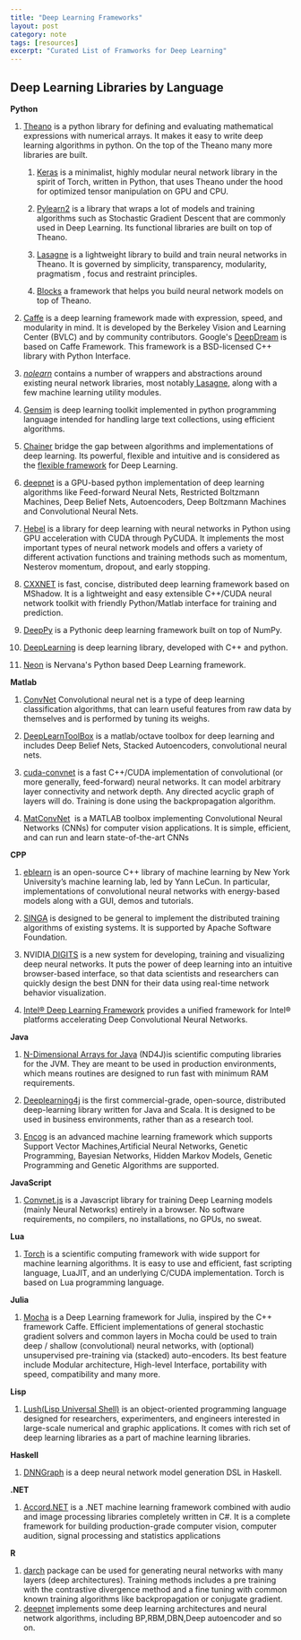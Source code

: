 ```yaml
---
title: "Deep Learning Frameworks"
layout: post
category: note
tags: [resources]
excerpt: "Curated List of Framworks for Deep Learning"
---
```



## Deep Learning Libraries by Language

<div class="entry-content">
	      <p dir="ltr"><strong>Python</strong></p><ol><li dir="ltr"><p dir="ltr"><a href="http://deeplearning.net/software/theano">Theano</a> is a python library for defining and evaluating mathematical expressions with numerical arrays. It makes it easy to write deep learning algorithms in python. On the top of the Theano many more libraries are built.</p><ol><li dir="ltr"><p dir="ltr"><a href="http://keras.io/">Keras</a> is a minimalist, highly modular neural network library in the spirit of Torch, written in Python, that uses Theano under the hood for optimized tensor manipulation on GPU and CPU.</p></li><li dir="ltr"><p dir="ltr"><a href="http://deeplearning.net/software/pylearn2/">Pylearn2</a> is a library that wraps a lot of models and training algorithms such as Stochastic Gradient Descent that are commonly used in Deep Learning. Its functional libraries are built on top of Theano. </p></li><li dir="ltr"><p dir="ltr"><a href="https://github.com/Lasagne/Lasagne">Lasagne</a> is a lightweight library to build and train neural networks in Theano. It is governed by simplicity, transparency, modularity, pragmatism , focus and restraint principles.</p></li><li dir="ltr"><p dir="ltr"><a href="https://github.com/mila-udem/blocks">Blocks</a> a framework that helps you build neural network models on top of Theano.</p></li></ol></li><li dir="ltr"><p dir="ltr"><a href="http://caffe.berkeleyvision.org/">Caffe</a> is a deep learning framework made with expression, speed, and modularity in mind. It is developed by the Berkeley Vision and Learning Center (BVLC) and by community contributors. Google's <a href="http://venturebeat.com/2015/07/01/google-open-sources-its-software-for-making-trippy-images-with-deep-learning/">DeepDream</a> is based on Caffe Framework. This framework is a BSD-licensed C++ library with Python Interface.</p></li><li dir="ltr"><p dir="ltr"><a href="https://github.com/dnouri/nolearn"><em>nolearn</em></a> contains a number of wrappers and abstractions around existing neural network libraries, most notably<a href="http://lasagne.readthedocs.org/"> Lasagne</a>, along with a few machine learning utility modules.</p></li><li dir="ltr"><p dir="ltr"><a href="http://radimrehurek.com/gensim/">Gensim</a> is deep learning toolkit implemented in python programming language intended for handling large text collections, using efficient algorithms.</p></li><li dir="ltr"><p dir="ltr"><a href="http://chainer.org/">Chainer</a> bridge the gap between algorithms and implementations of deep learning. Its powerful, flexible and intuitive and is considered as the <a href="http://www.slideshare.net/beam2d/introduction-to-chainer-a-flexible-framework-for-deep-learning">flexible framework</a> for Deep Learning. </p></li><li dir="ltr"><p dir="ltr"><a href="https://github.com/nitishsrivastava/deepnet">deepnet</a> is a GPU-based python implementation of deep learning algorithms like Feed-forward Neural Nets, Restricted Boltzmann Machines, Deep Belief Nets, Autoencoders, Deep Boltzmann Machines and Convolutional Neural Nets.</p></li><li dir="ltr"><p dir="ltr"><a href="https://github.com/hannes-brt/hebel">Hebel</a> is a library for deep learning with neural networks in Python using GPU acceleration with CUDA through PyCUDA. It implements the most important types of neural network models and offers a variety of different activation functions and training methods such as momentum, Nesterov momentum, dropout, and early stopping.</p></li><li dir="ltr"><p dir="ltr"><a href="https://github.com/dmlc/cxxnet">CXXNET</a> is fast, concise, distributed deep learning framework based on MShadow. It is a lightweight and easy extensible C++/CUDA neural network toolkit with friendly Python/Matlab interface for training and prediction.</p></li><li dir="ltr"><p dir="ltr"><a href="https://github.com/andersbll/deeppy">DeepPy</a> is a Pythonic deep learning framework built on top of NumPy.</p></li><li dir="ltr"><p dir="ltr"><a href="https://github.com/vishwa-raman/DeepLearning">DeepLearning</a> is deep learning library, developed with C++ and python.</p></li><li dir="ltr"><p dir="ltr"><a href="https://github.com/NervanaSystems/neon">Neon</a> is Nervana's Python based Deep Learning framework.</p></li></ol><p dir="ltr"><strong>Matlab</strong></p><ol><li dir="ltr"><p dir="ltr"><a href="https://github.com/sdemyanov/ConvNet">ConvNet</a> Convolutional neural net is a type of deep learning classification algorithms, that can learn useful features from raw data by themselves and is performed by tuning its weighs. </p></li><li dir="ltr"><p dir="ltr"><a href="https://github.com/rasmusbergpalm/DeepLearnToolbox">DeepLearnToolBox</a> is a matlab/octave toolbox for deep learning and includes Deep Belief Nets, Stacked Autoencoders, convolutional neural nets.</p></li><li dir="ltr"><p dir="ltr"><a href="https://code.google.com/p/cuda-convnet/">cuda-convnet</a> is a fast C++/CUDA implementation of convolutional (or more generally, feed-forward) neural networks. It can model arbitrary layer connectivity and network depth. Any directed acyclic graph of layers will do. Training is done using the backpropagation algorithm.</p></li><li dir="ltr"><p dir="ltr"><span><a href="http://www.vlfeat.org/matconvnet/" title="MatConvNet">MatConvNet</a> &#160;</span><span>is a MATLAB toolbox implementing Convolutional Neural Networks (CNNs) for computer vision applications. It is simple, efficient, and can run and learn state-of-the-art CNNs</span></p></li></ol><p dir="ltr"><strong>CPP</strong></p><ol><li dir="ltr"><p dir="ltr"><a href="http://eblearn.sourceforge.net/index.shtml">eblearn</a> is an open-source C++ library of machine learning by New York University’s machine learning lab, led by Yann LeCun. In particular, implementations of convolutional neural networks with energy-based models along with a GUI, demos and tutorials.</p></li><li dir="ltr"><p dir="ltr"><a href="http://www.comp.nus.edu.sg/~dbsystem/singa/">SINGA</a> is designed to be general to implement the distributed training algorithms of existing systems. It is supported by Apache Software Foundation.</p></li><li dir="ltr"><p dir="ltr">NVIDIA<a href="https://developer.nvidia.com/digits"> DIGITS</a> is a new system for developing, training and visualizing deep neural networks. It puts the power of deep learning into an intuitive browser-based interface, so that data scientists and researchers can quickly design the best DNN for their data using real-time network behavior visualization. </p></li><li dir="ltr"><p dir="ltr"><a href="https://01.org/intel-deep-learning-framework">Intel® Deep Learning Framework</a> provides a unified framework for Intel® platforms accelerating Deep Convolutional Neural Networks.</p></li></ol><p dir="ltr"><strong>Java</strong></p><ol><li dir="ltr"><p dir="ltr"><a href="http://nd4j.org/">N-Dimensional Arrays for Java</a> (ND4J)is scientific computing libraries for the JVM. They are meant to be used in production environments, which means routines are designed to run fast with minimum RAM requirements.</p></li><li dir="ltr"><p dir="ltr"><a href="http://deeplearning4j.org/">Deeplearning4j</a> is the first commercial-grade, open-source, distributed deep-learning library written for Java and Scala. It is designed to be used in business environments, rather than as a research tool.</p></li><li dir="ltr"><p dir="ltr"><a href="http://www.heatonresearch.com/encog">Encog</a> is an advanced machine learning framework which supports Support Vector Machines,Artificial Neural Networks, Genetic Programming, Bayesian Networks, Hidden Markov Models, Genetic Programming and Genetic Algorithms are supported.</p></li></ol><p dir="ltr"><strong>JavaScript</strong></p><ol><li dir="ltr"><p dir="ltr"><a href="http://cs.stanford.edu/people/karpathy/convnetjs/">Convnet.js</a> is a Javascript library for training Deep Learning models (mainly Neural Networks) entirely in a browser. No software requirements, no compilers, no installations, no GPUs, no sweat. </p></li></ol><p dir="ltr"><strong>Lua</strong></p><ol><li dir="ltr"><p dir="ltr"><a href="http://torch.ch/">Torch</a> is a scientific computing framework with wide support for machine learning algorithms. It is easy to use and efficient, fast scripting language, LuaJIT, and an underlying C/CUDA implementation. Torch is based on Lua programming language.</p></li></ol><p dir="ltr"><strong>Julia</strong></p><ol><li dir="ltr"><p dir="ltr"><a href="https://github.com/pluskid/Mocha.jl">Mocha</a> is a Deep Learning framework for Julia, inspired by the C++ framework Caffe. Efficient implementations of general stochastic gradient solvers and common layers in Mocha could be used to train deep / shallow (convolutional) neural networks, with (optional) unsupervised pre-training via (stacked) auto-encoders. Its best feature include Modular architecture, High-level Interface, portability with speed, compatibility and many more.</p></li></ol><p dir="ltr"><strong>Lisp</strong></p><ol><li dir="ltr"><p dir="ltr"><a href="http://lush.sourceforge.net/">Lush(Lisp Universal Shell)</a> is an object-oriented programming language designed for researchers, experimenters, and engineers interested in large-scale numerical and graphic applications. It comes with rich set of deep learning libraries as a part of machine learning libraries. </p></li></ol><p dir="ltr"><strong>Haskell</strong></p><ol><li dir="ltr"><p dir="ltr"><a href="https://github.com/ajtulloch/dnngraph">DNNGraph</a> is a deep neural network model generation DSL in Haskell.</p></li></ol><p><strong>.NET</strong></p><ol><li><span><a href="http://accord-framework.net/" title="Accord.NET">Accord.NET</a> is a .NET machine learning framework combined with audio and image processing libraries completely written in C#. It is a complete framework for building production-grade computer vision, computer audition, signal processing and statistics applications</span></li></ol><p><strong>R</strong></p><ol><li><span><a href="http://cran.um.ac.ir/web/packages/darch/index.html" title="darch">darch</a> package can be used for generating neural networks with many layers (deep architectures). Training methods includes a pre training with the contrastive divergence method and a fine tuning with common known training algorithms like backpropagation or conjugate gradient.</span></li><li><a href="https://cran.r-project.org/web/packages/deepnet/index.html" title="deepnet">deepnet</a> implements some deep learning architectures and neural network algorithms, including BP,RBM,DBN,Deep autoencoder and so on.</li></ol>
	    </div>
